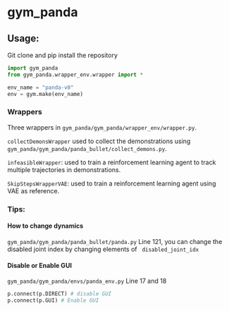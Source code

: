 # gym_panda

## Usage: 
Git clone and pip install the repository
```python
import gym_panda
from gym_panda.wrapper_env.wrapper import *

env_name = "panda-v0"
env = gym.make(env_name)
```

### Wrappers

Three wrappers in `gym_panda/gym_panda/wrapper_env/wrapper.py`. 

`collectDemonsWrapper` used to collect the demonstrations using `gym_panda/gym_panda/panda_bullet/collect_demons.py`.

`infeasibleWrapper`: used to train a reinforcement learning agent to track multiple trajectories in demonstrations. 

`SkipStepsWrapperVAE`: used to train a reinforcement learning agent using VAE as reference.


### Tips:

#### How to change dynamics
`gym_panda/gym_panda/panda_bullet/panda.py` Line 121, you can change the disabled joint index by changing elements of ` disabled_joint_idx`

#### Disable or Enable GUI
`gym_panda/gym_panda/envs/panda_env.py` Line 17 and 18
```python
p.connect(p.DIRECT) # disable GUI
p.connect(p.GUI) # Enable GUI
```




